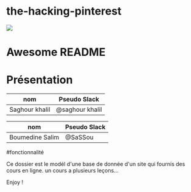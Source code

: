 # the-hacking-pinterest


<img src="https://encrypted-tbn0.gstatic.com/images?q=tbn:ANd9GcQzSfAlSN0pwiV6csvJrK-LSsALRRumRtz38OF4Zc1-GxR2ZBNr" align="center" />

# Awesome README

# Présentation
nom            | Pseudo Slack
 ------------  | -------------
Saghour khalil | @saghour khalil

nom            | Pseudo Slack
  ------------ | -------------
Boumedine Salim| @SaSSou


#fonctionnalité

Ce dossier est le modél d'une base de donnée d'un site qui fournis des cours en ligne.
un cours a plusieurs leçons...

Enjoy !
